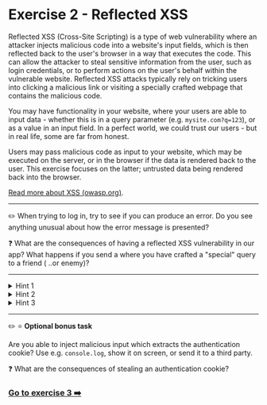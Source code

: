 
# Exercise 2 - Reflected XSS

Reflected XSS (Cross-Site Scripting) is a type of web vulnerability where an attacker injects malicious code into a website's input fields, which is then reflected back to the user's browser in a way that executes the code. This can allow the attacker to steal sensitive information from the user, such as login credentials, or to perform actions on the user's behalf within the vulnerable website. Reflected XSS attacks typically rely on tricking users into clicking a malicious link or visiting a specially crafted webpage that contains the malicious code.

You may have functionality in your website, where your users are able to input data - whether this is in a query parameter (e.g. `mysite.com?q=123`), or as a value in an input field. In a perfect world, we could trust our users - but in real life, some are far from honest.

Users may pass malicious code as input to your website, which may be executed on the server, or in the browser if the data is rendered back to the user. This exercise focuses on the latter; untrusted data being rendered back into the browser.

[Read more about XSS (owasp.org)](https://www.owasp.org/index.php/Cross-site_Scripting_(XSS)).

---

:pencil2: When trying to log in, try to see if you can produce an error. Do you see anything unusual about how the error message is presented?

:question: What are the consequences of having a reflected XSS vulnerability in our app? What happens if you send a where you have crafted a "special" query to a friend ( ..or enemy)?

---

<details>
    <summary>Hint 1</summary>
    Look at the URL query parameter. What happens if you try changing the query parameter?
</details>

<details>
    <summary>Hint 2</summary>
    Try to pass something that is evaluated by the browser as the query parameter.
</details>

<details>
  <summary>Hint 3</summary>
  
  Have a look at this example. The following link will execute a script that alerts the user with the message "hello".

  ```
  http://localhost:3000/error?message=<script>alert("hello");</script>
  ```
</details>

---

:pencil2: :star: __Optional bonus task__

Are you able to inject malicious input which extracts the authentication cookie? Use e.g. `console.log`, show it on screen, or send it to a third party. 

:question: What are the consequences of stealing an authentication cookie?

### [Go to exercise 3 :arrow_right:](../exercise-3/README.md)
